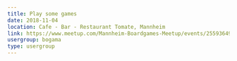 ```yaml
---
title: Play some games
date: 2018-11-04
location: Cafe - Bar - Restaurant Tomate, Mannheim
link: https://www.meetup.com/Mannheim-Boardgames-Meetup/events/255936494/
usergroup: bogama
type: usergroup
---
```

